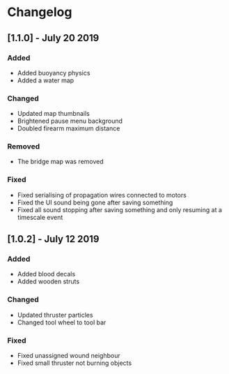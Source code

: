 # Changelog

## [1.1.0] - July 20 2019
### Added
- Added buoyancy physics
- Added a water map

### Changed
- Updated map thumbnails
- Brightened pause menu background
- Doubled firearm maximum distance

### Removed
- The bridge map was removed

### Fixed
- Fixed serialising of propagation wires connected to motors
- Fixed the UI sound being gone after saving something
- Fixed all sound stopping after saving something and only resuming at a timescale event

## [1.0.2] - July 12 2019
### Added
- Added blood decals
- Added wooden struts

### Changed
- Updated thruster particles
- Changed tool wheel to tool bar

### Fixed
- Fixed unassigned wound neighbour
- Fixed small thruster not burning objects